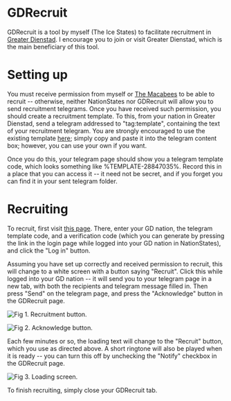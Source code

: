 # GDRecruit
GDRecruit is a tool by myself (The Ice States) to facilitate recruitment in [Greater Dienstad](https://www.nationstates.net/region=greater_dienstad). I encourage you to join or visit Greater Dienstad, which is the main beneficiary of this tool.

# Setting up
You must receive permission from myself or [The Macabees](https://www.nationstates.net/page=region_control/region=greater_dienstad) to be able to recruit -- otherwise, neither NationStates nor GDRecruit will allow you to send recruitment telegrams. Once you have received such permission, you should create a recruitment template. To this, from your nation in Greater Dienstad, send a telegram addressed to "tag:template", containing the text of your recruitment telegram. You are strongly encouraged to use the existing template [here](https://github.com/CanineAnimal/GDRecruit/raw/main/template.txt); simply copy and paste it into the telegram content box; however, you can use your own if you want.

Once you do this, your telegram page should show you a telegram template code, which looks something like %TEMPLATE-28847035%. Record this in a place that you can access it -- it need not be secret, and if you forget you can find it in your sent telegram folder.

# Recruiting
To recruit, first visit [this page](https://canineanimal.github.io/GDRecruit/pages/rec.html). There, enter your GD nation, the telegram template code, and a verification code (which you can generate by pressing the link in the login page while logged into your GD nation in NationStates), and click the "Log in" button.

Assuming you have set up correctly and received permission to recruit, this will change to a white screen with a button saying "Recruit". Click this while logged into your GD nation -- it will send you to your telegram page in a new tab, with both the recipients and telegram message filled in. Then press "Send" on the telegram page, and press the "Acknowledge" button in the GDRecruit page.

![Fig 1. Recruitment button.](https://i.imgur.com/g5QvNCu.png "Fig 1. Recruitment button.")

![Fig 2. Acknowledge button.](https://i.imgur.com/LRgDkGM.png "Fig 2. Acknowledge button.")

Each few minutes or so, the loading text will change to the "Recruit" button, which you use as directed above. A short ringtone will also be played when it is ready -- you can turn this off by unchecking the "Notify" checkbox in the GDRecruit page.

![Fig 3. Loading screen.](https://i.imgur.com/2gwwCj7.png "Fig 3. Loading screen.")

To finish recruiting, simply close your GDRecruit tab.
